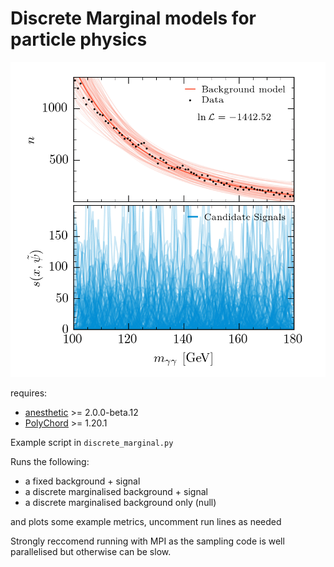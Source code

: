 # Discrete Marginal models for particle physics

![h:400 center](bumphunt.gif)

requires: 
* [anesthetic](https://github.com/williamjameshandley/anesthetic) >=	2.0.0-beta.12
* [PolyChord](https://github.com/PolyChord/PolyChordLite) >= 1.20.1


Example script in `discrete_marginal.py`

Runs the following:
* a fixed background + signal
* a discrete marginalised background + signal
* a discrete marginalised background only (null)

and plots some example metrics, uncomment run lines as needed


Strongly reccomend running with MPI as the sampling code is well parallelised but otherwise can be slow.

